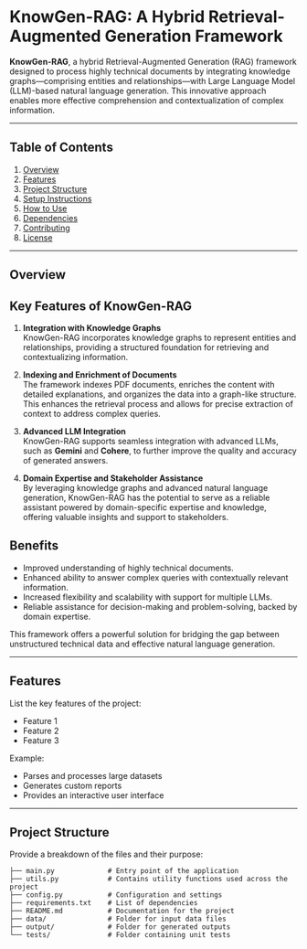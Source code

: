 
# KnowGen-RAG: A Hybrid Retrieval-Augmented Generation Framework

**KnowGen-RAG**, a hybrid Retrieval-Augmented Generation (RAG) framework designed to process highly technical documents by integrating knowledge graphs—comprising entities and relationships—with Large Language Model (LLM)-based natural language generation. This innovative approach enables more effective comprehension and contextualization of complex information.

---

## Table of Contents

1. [Overview](#overview)
2. [Features](#features)
3. [Project Structure](#project-structure)
4. [Setup Instructions](#setup-instructions)
5. [How to Use](#how-to-use)
6. [Dependencies](#dependencies)
7. [Contributing](#contributing)
8. [License](#license)

---

## Overview

## Key Features of KnowGen-RAG

1. **Integration with Knowledge Graphs**  
   KnowGen-RAG incorporates knowledge graphs to represent entities and relationships, providing a structured foundation for retrieving and contextualizing information.

2. **Indexing and Enrichment of Documents**  
   The framework indexes PDF documents, enriches the content with detailed explanations, and organizes the data into a graph-like structure. This enhances the retrieval process and allows for precise extraction of context to address complex queries.

3. **Advanced LLM Integration**  
   KnowGen-RAG supports seamless integration with advanced LLMs, such as **Gemini** and **Cohere**, to further improve the quality and accuracy of generated answers.

4. **Domain Expertise and Stakeholder Assistance**  
   By leveraging knowledge graphs and advanced natural language generation, KnowGen-RAG has the potential to serve as a reliable assistant powered by domain-specific expertise and knowledge, offering valuable insights and support to stakeholders.


## Benefits

- Improved understanding of highly technical documents.
- Enhanced ability to answer complex queries with contextually relevant information.
- Increased flexibility and scalability with support for multiple LLMs.
- Reliable assistance for decision-making and problem-solving, backed by domain expertise.

This framework offers a powerful solution for bridging the gap between unstructured technical data and effective natural language generation.

---

## Features

List the key features of the project:

- Feature 1
- Feature 2
- Feature 3

Example:
- Parses and processes large datasets
- Generates custom reports
- Provides an interactive user interface

---

## Project Structure

Provide a breakdown of the files and their purpose:

```plaintext
├── main.py             # Entry point of the application
├── utils.py            # Contains utility functions used across the project
├── config.py           # Configuration and settings
├── requirements.txt    # List of dependencies
├── README.md           # Documentation for the project
├── data/               # Folder for input data files
├── output/             # Folder for generated outputs
└── tests/              # Folder containing unit tests
